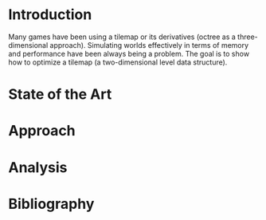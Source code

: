 # Introduction
Many games have been using a tilemap or its derivatives (octree as a three-dimensional approach).
Simulating worlds effectively in terms of memory and performance have been always being a problem.
The goal is to show how to optimize a tilemap (a two-dimensional level data structure).
# State of the Art
# Approach
# Analysis
# Bibliography
